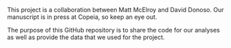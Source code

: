 This project is a collaboration between Matt McElroy and David Donoso.
Our manuscript is in press at Copeia, so keep an eye out.

The purpose of this GitHub repository is to share the code for our analyses as well as provide the data that we used for the project.
